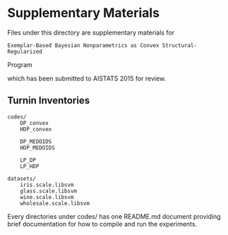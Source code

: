 Supplementary Materials
===============================
Files under this directory are supplementary materials for 

    Exemplar-Based Bayesian Nonparametrics as Convex Structural-Regularized
Program

which has been submitted to AISTATS 2015 for review. 


Turnin Inventories
--------------------------

    codes/
        DP_convex 
        HDP_convex

        DP_MEDOIDS 
        HDP_MEDOIDS

        LP_DP
        LP_HDP

    datasets/
        iris.scale.libsvm
        glass.scale.libsvm
        wine.scale.libsvm
        wholesale.scale.libsvm

Every directories under codes/ has one README.md document providing
brief documentation for how to compile and run the experiments.
